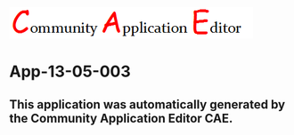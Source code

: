 ![CAE](https://github.com/PhilCAEOrg/application-App-13-05-003/blob/master/img/logo.png)  

App-13-05-003
===================


This application was automatically generated by the Community Application Editor CAE.  
---------------
